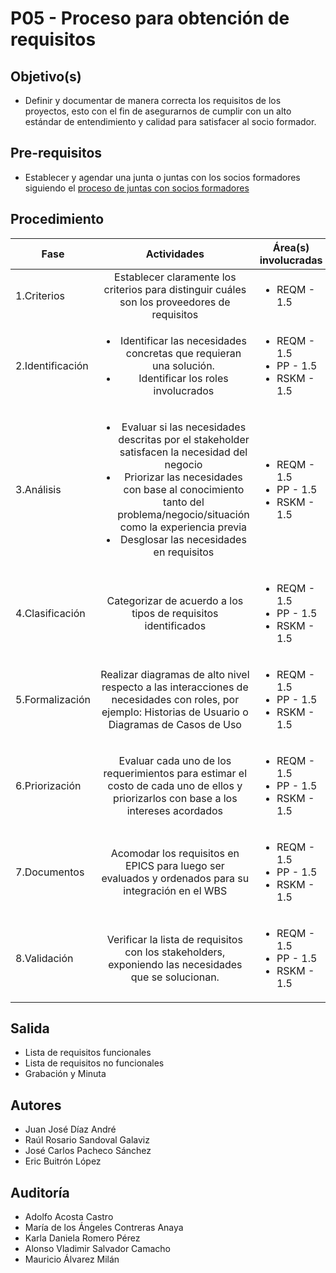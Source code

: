 # P05 - Proceso para obtención de requisitos

## Objetivo(s)

- Definir y documentar de manera correcta los requisitos de los proyectos, esto con el fin de asegurarnos de
cumplir con un alto estándar de entendimiento y calidad para satisfacer al socio formador.

## Pre-requisitos

- Establecer y agendar una junta o juntas con los socios formadores siguiendo el [proceso de juntas con socios formadores](P02-proceso-juntas-socios-formadores)

## Procedimiento

| Fase |   Actividades   | Área(s) involucradas |
|------|:---------------:|--------------------|
| 1.Criterios    | Establecer claramente los criterios para distinguir  cuáles son los proveedores de requisitos | <ul><li>REQM - 1.5</li></ul> |
| 2.Identificación    | <ul><li>Identificar las necesidades concretas que requieran una solución.</li><li>Identificar los roles involucrados</li></ul> | <ul><li>REQM - 1.5</li><li>PP - 1.5</li><li>RSKM - 1.5</li></ul> |
| 3.Análisis     | <ul><li>Evaluar si las necesidades descritas por el stakeholder satisfacen la necesidad del negocio</li><li>Priorizar las necesidades con base al conocimiento tanto del problema/negocio/situación como la experiencia previa </li><li>Desglosar las necesidades en requisitos</li></ul>| <ul><li>REQM - 1.5</li><li>PP - 1.5</li><li>RSKM - 1.5</li></ul> |
| 4.Clasificación | Categorizar de acuerdo a los tipos de requisitos identificados | <ul><li>REQM - 1.5</li><li>PP - 1.5</li><li>RSKM - 1.5</li></ul> |
| 5.Formalización | Realizar diagramas de alto nivel respecto a las interacciones de necesidades con roles, por ejemplo: Historias de Usuario o Diagramas de Casos de Uso | <ul><li>REQM - 1.5</li><li>PP - 1.5</li><li>RSKM - 1.5</li></ul> |
| 6.Priorización |  Evaluar cada uno de los requerimientos para estimar el costo de cada uno de ellos y priorizarlos con base a los intereses acordados  | <ul><li>REQM - 1.5</li><li>PP - 1.5</li><li>RSKM - 1.5</li></ul> |
| 7.Documentos  | 	Acomodar los requisitos en EPICS para luego ser evaluados y ordenados para su integración en el WBS | <ul><li>REQM - 1.5</li><li>PP - 1.5</li><li>RSKM - 1.5</li></ul> |
| 8.Validación  | 	Verificar la lista de requisitos con los stakeholders, exponiendo las necesidades que se solucionan.  | <ul><li>REQM - 1.5</li><li>PP - 1.5</li><li>RSKM - 1.5</li></ul> |

## Salida

<ul><li>Lista de requisitos funcionales</li><li>Lista de requisitos no funcionales</li><li>Grabación y Minuta</li></ul>

## Autores

<ul>
<li>Juan José Díaz André</li>
<li>Raúl Rosario Sandoval Galaviz</li>
<li>José Carlos Pacheco Sánchez</li>
<li>Eric Buitrón López</li>

</ul>

## Auditoría

<ul>
<li>Adolfo Acosta Castro</li>
<li>María de los Ángeles Contreras Anaya</li>
<li>Karla Daniela Romero Pérez</li>
<li>Alonso Vladimir Salvador Camacho</li>
<li>Mauricio Álvarez Milán</li>
</ul>
